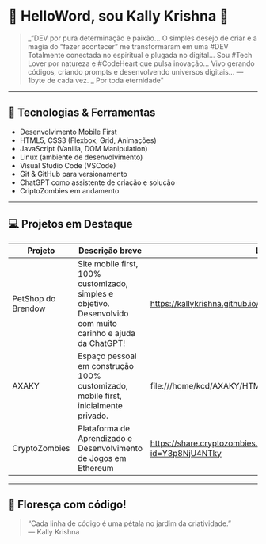 
# 🌸 HelloWord, sou Kally Krishna 🌸

> _“DEV por pura determinação e paixão...
> O simples desejo de criar e a magia do “fazer acontecer” me transformaram em uma #DEV
> Totalmente conectada no espiritual e plugada no digital...
> Sou #Tech Lover por natureza e #CodeHeart que pulsa inovação...
> Vivo gerando códigos, criando prompts e desenvolvendo universos digitais...
> — 1byte de cada vez. _
> Por toda eternidade"

---

## 🚀 Tecnologias & Ferramentas

- Desenvolvimento Mobile First  
- HTML5, CSS3 (Flexbox, Grid, Animações)  
- JavaScript (Vanilla, DOM Manipulation)  
- Linux (ambiente de desenvolvimento)  
- Visual Studio Code (VSCode)  
- Git & GitHub para versionamento  
- ChatGPT como assistente de criação e solução
- CriptoZombies em andamento

---

## 💻 Projetos em Destaque

| Projeto             | Descrição breve                                    | Link                    |
| ------------------- | ------------------------------------------------- | ----------------------- |
| PetShop do Brendow  | Site mobile first, 100% customizado, simples e objetivo. Desenvolvido com muito carinho e ajuda da ChatGPT! | https://kallykrishna.github.io/BrendowPetShop/    |
| AXAKY               | Espaço pessoal em construção 100% customizado, mobile first, inicialmente privado. | file:///home/kcd/AXAKY/HTML/index.html    |
| CryptoZombies       | Plataforma de Aprendizado e Desenvolvimento de Jogos em Ethereum | https://share.cryptozombies.io/pt/lesson/1/share/SAKROAS?id=Y3p8NjU4NTky    |


---

## 🌺 Floresça com código!
> “Cada linha de código é uma pétala no jardim da criatividade.”  
> — Kally Krishna
